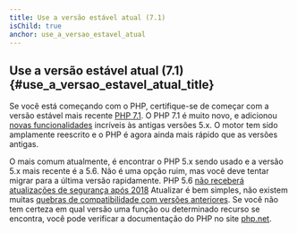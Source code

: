 ```yaml
---
title: Use a versão estável atual (7.1)
isChild: true
anchor: use_a_versao_estavel_atual
---
```


## Use a versão estável atual (7.1) {#use_a_versao_estavel_atual_title}

Se você está começando com o PHP, certifique-se de começar com a versão estável mais recente [PHP 7.1][php-release]. O PHP 7.1 é muito novo, e adicionou [novas funcionalidades][php-news] incríveis às antigas versões 5.x. O motor tem sido amplamente reescrito e o PHP é agora ainda mais rápido que as versões antigas.

O mais comum atualmente, é encontrar o PHP 5.x sendo usado e a versão 5.x mais recente é a 5.6. Não é uma opção ruim, mas 
você deve tentar migrar para a última versão rapidamente. PHP 5.6 [não receberá atualizações de segurança após 2018][php-security] Atualizar é bem simples, não existem muitas 
[quebras de compatibilidade com versões anteriores][php-breaks]. Se você não tem certeza em qual versão uma função ou determinado recurso se encontra, você pode verificar a documentação do PHP no site [php.net][php-docs].

[php-release]: http://php.net/downloads
[php-docs]: http://php.net/manual/
[php-breaks]: http://php.net/manual/pt_BR/migration71.incompatible.php
[php-news]: http://php.net/manual/pt_BR/migration71.new-features.php
[php-security]: http://php.net/supported-versions.php